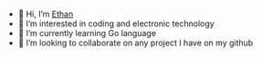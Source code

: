 - 👋 Hi, I’m [Ethan](https://github.com/cloudswave/blog6)
- 👀 I’m interested in coding and electronic technology
- 🌱 I’m currently learning Go language
- 💞️ I’m looking to collaborate on any project I have on my github

<!---
cloudswave/cloudswave is a ✨ special ✨ repository because its `README.md` (this file) appears on your GitHub profile.
You can click the Preview link to take a look at your changes.
--->

